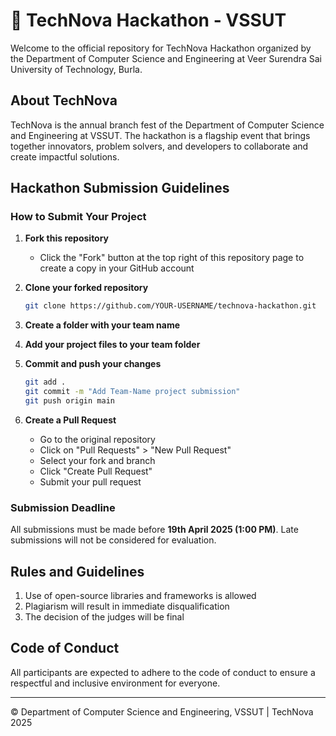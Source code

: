 # 🌟 TechNova Hackathon - VSSUT

Welcome to the official repository for TechNova Hackathon organized by the Department of Computer Science and Engineering at Veer Surendra Sai University of Technology, Burla.

## About TechNova

TechNova is the annual branch fest of the Department of Computer Science and Engineering at VSSUT. The hackathon is a flagship event that brings together innovators, problem solvers, and developers to collaborate and create impactful solutions.

## Hackathon Submission Guidelines

### How to Submit Your Project

1. **Fork this repository**
   - Click the "Fork" button at the top right of this repository page to create a copy in your GitHub account

2. **Clone your forked repository**
   ```bash
   git clone https://github.com/YOUR-USERNAME/technova-hackathon.git
   ```

3. **Create a folder with your team name**

4. **Add your project files to your team folder**

5. **Commit and push your changes**
   ```bash
   git add .
   git commit -m "Add Team-Name project submission"
   git push origin main
   ```

6. **Create a Pull Request**
   - Go to the original repository
   - Click on "Pull Requests" > "New Pull Request"
   - Select your fork and branch
   - Click "Create Pull Request"
   - Submit your pull request

### Submission Deadline

All submissions must be made before **19th April 2025 (1:00 PM)**. Late submissions will not be considered for evaluation.

## Rules and Guidelines

1. Use of open-source libraries and frameworks is allowed
2. Plagiarism will result in immediate disqualification
3. The decision of the judges will be final

## Code of Conduct

All participants are expected to adhere to the code of conduct to ensure a respectful and inclusive environment for everyone.

---

© Department of Computer Science and Engineering, VSSUT | TechNova 2025